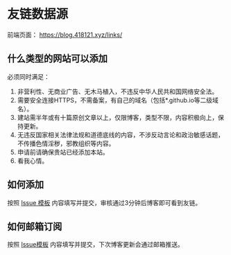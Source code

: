 # 友链数据源

前端页面： https://blog.418121.xyz/links/

## 什么类型的网站可以添加

必须同时满足：
 1. 非营利性、无商业广告、无木马植入，不违反中华人民共和国网络安全法。
 2. 需要安全连接HTTPS，不需备案，有自己的域名（包括*.github.io等二级域名）。
 3. 建站需半年或有十篇原创文章以上，仅限博客，类型不限，内容积极向上，保持更新。
 4. 无违反国家相关法律法规和道德底线的内容，不涉反动言论和政治敏感话题，不传播色情淫秽，邪教组织等内容。
 5. 申请前请确保贵站已经添加本站。
 6. 看我心情。
## 如何添加

按照 [Issue 模板](https://github.com/ymxblog/friends/issues/new/choose) 内容填写并提交，审核通过3分钟后博客即可看到友链。

## 如何邮箱订阅

按照 [Issue模板](https://github.com/yeminxi/Friend-Circle-Lite/issues/new/choose) 内容填写并提交，下次博客更新会通过邮箱推送。
